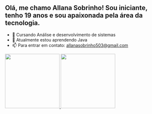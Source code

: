 ## Olá, me chamo Allana Sobrinho! Sou iniciante, tenho 19 anos e sou apaixonada pela área da tecnologia.
- 🔭 Cursando Análise e desenvolvimento de sistemas
- 🌱 Atualmente estou aprendendo Java
- 📫 Para entrar em contato: allanasobrinho503@gmail.com
<div>
<a href="https://github.com/AllanaSobrinho">
<img height="180em" src="https://github-readme-stats.vercel.app/api/top-langs/?username=AllanaSobrinho&layout=compact&langs_count=7&theme=dracula"/>
<img height="180em" src="https://github-readme-stats.vercel.app/api?username=AllanaSobrinho&show_icons=true&theme=dracula&include_all_commits=true&count_private=true"/>
</div>
